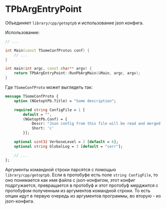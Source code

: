 # TPbArgEntryPoint

Объединяет `library/cpp/getoptpb` и использование json конфига.

Использование:
```cpp
// ...

int Main(const TSomeConfProto& conf) {
    // ...
}

int main(int argc, const char** argv) {
    return TPbArgEntryPoint::RunPbArgMain(&Main, argc, argv);
}
```

Где `TSomeConfProto` может выглядеть так:

```proto
message TSomeConfProto {
    option (NGetoptPb.Title) = "Some description";

    required string ConfigFile = 1 [
        default = "",
        (NGetoptPb.Conf) = {
            Descr: "Json config from this file will be read and merged with this config, that is parsed from command line arguments (this config is higher priority). Use only this option if you are not debugging."
            Short: 'c'
        }];

    optional uint32 VerboseLevel = 2 [default = 6];
    optional string GlobalLog = 3 [default = "cerr"];

    // ...
};
```

Аргументы командной строки парсятся с помощью `library/cpp/getoptpb`.
Если в протобуфе есть поле `string ConfigFile`, то оно понимается как имя файла с json-конфигом,
этот конфиг подргужается, превращается в протобуф и этот протобуф мерджится с протобуфом полученным из аргументов командной строки.
То есть опции идут в первую очередь из аргументов программы, во вторую - из json-конфига.
